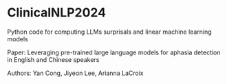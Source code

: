 # ClinicalNLP2024

Python code for computing LLMs surprisals and linear machine learning models

Paper: Leveraging pre-trained large language models for aphasia detection in English and Chinese speakers

Authors: Yan Cong, Jiyeon Lee, Arianna LaCroix

